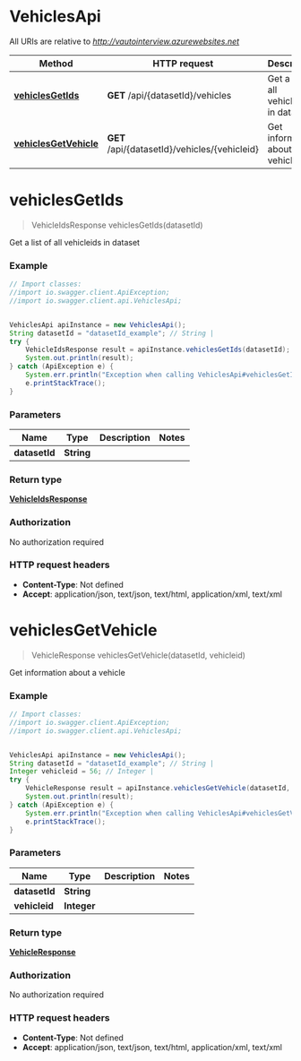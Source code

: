 # VehiclesApi

All URIs are relative to *http://vautointerview.azurewebsites.net*

Method | HTTP request | Description
------------- | ------------- | -------------
[**vehiclesGetIds**](VehiclesApi.md#vehiclesGetIds) | **GET** /api/{datasetId}/vehicles | Get a list of all vehicleids in dataset
[**vehiclesGetVehicle**](VehiclesApi.md#vehiclesGetVehicle) | **GET** /api/{datasetId}/vehicles/{vehicleid} | Get information about a vehicle


<a name="vehiclesGetIds"></a>
# **vehiclesGetIds**
> VehicleIdsResponse vehiclesGetIds(datasetId)

Get a list of all vehicleids in dataset

### Example
```java
// Import classes:
//import io.swagger.client.ApiException;
//import io.swagger.client.api.VehiclesApi;


VehiclesApi apiInstance = new VehiclesApi();
String datasetId = "datasetId_example"; // String | 
try {
    VehicleIdsResponse result = apiInstance.vehiclesGetIds(datasetId);
    System.out.println(result);
} catch (ApiException e) {
    System.err.println("Exception when calling VehiclesApi#vehiclesGetIds");
    e.printStackTrace();
}
```

### Parameters

Name | Type | Description  | Notes
------------- | ------------- | ------------- | -------------
 **datasetId** | **String**|  |

### Return type

[**VehicleIdsResponse**](VehicleIdsResponse.md)

### Authorization

No authorization required

### HTTP request headers

 - **Content-Type**: Not defined
 - **Accept**: application/json, text/json, text/html, application/xml, text/xml

<a name="vehiclesGetVehicle"></a>
# **vehiclesGetVehicle**
> VehicleResponse vehiclesGetVehicle(datasetId, vehicleid)

Get information about a vehicle

### Example
```java
// Import classes:
//import io.swagger.client.ApiException;
//import io.swagger.client.api.VehiclesApi;


VehiclesApi apiInstance = new VehiclesApi();
String datasetId = "datasetId_example"; // String | 
Integer vehicleid = 56; // Integer | 
try {
    VehicleResponse result = apiInstance.vehiclesGetVehicle(datasetId, vehicleid);
    System.out.println(result);
} catch (ApiException e) {
    System.err.println("Exception when calling VehiclesApi#vehiclesGetVehicle");
    e.printStackTrace();
}
```

### Parameters

Name | Type | Description  | Notes
------------- | ------------- | ------------- | -------------
 **datasetId** | **String**|  |
 **vehicleid** | **Integer**|  |

### Return type

[**VehicleResponse**](VehicleResponse.md)

### Authorization

No authorization required

### HTTP request headers

 - **Content-Type**: Not defined
 - **Accept**: application/json, text/json, text/html, application/xml, text/xml


